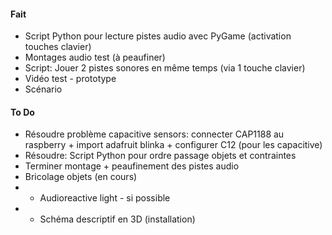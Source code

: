 #### Fait

* Script Python pour lecture pistes audio avec PyGame (activation touches clavier)
* Montages audio test (à peaufiner)
* Script: Jouer 2 pistes sonores en même temps (via 1 touche clavier)
* Vidéo test - prototype
* Scénario

#### To Do

* Résoudre problème capacitive sensors: connecter CAP1188 au raspberry + import 
adafruit blinka + configurer C12 (pour les capacitive)
* Résoudre: Script Python pour ordre passage objets et contraintes
* Terminer montage + peaufinement des pistes audio
* Bricolage objets (en cours)
* - Audioreactive light - si possible
* - Schéma descriptif en 3D (installation)
